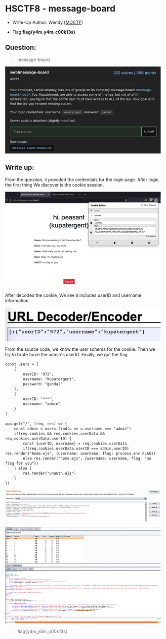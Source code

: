# HSCTF8 - message-board

- Write-Up Author: Wendy \[[MOCTF](https://www.facebook.com/MOCSCTF)\]

- Flag:**flag{y4m_y4m_c00k13s}**
## **Question:**
>message-board

![img](./img/1.png)

## Write up:

From the question, it provided the credentials for the login page. After login, the first thing We discover is the cookie session. 

![img](./img/2.png)

After decoded the cookie, We see it includes userID and username information.

![img](./img/3.png)

From the source code, we know the user schema for the cookie. Then we try to brute force the admin's userID. Finally, we got the flag. 

```
const users = [
    {
        userID: "972",
        username: "kupatergent",
        password: "gandal"
    },
    {
        userID: "***",
        username: "admin"
    }
]

app.get("/", (req, res) => {
    const admin = users.find(u => u.username === "admin")
    if(req.cookies && req.cookies.userData && req.cookies.userData.userID) {
        const {userID, username} = req.cookies.userData
        if(req.cookies.userData.userID === admin.userID) res.render("home.ejs", {username: username, flag: process.env.FLAG})
        else res.render("home.ejs", {username: username, flag: "no flag for you"})
    } else {
        res.render("unauth.ejs")
    }
})
```

![img](./img/4.png)

![img](./img/5.png)

>flag{y4m_y4m_c00k13s}

